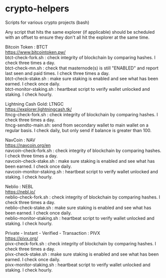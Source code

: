 # crypto-helpers
Scripts for various crypto projects (bash)

Any script that hits the same explorer (if applicable) should be scheduled with an offset to ensure they don't all hit the explorer at the same time.

Bitcoin Token : BTCT<br>
https://www.bitcointoken.pw/<br>
btct-check-fork.sh : check integrity of blockchain by comparing hashes. I check three times a day.<br>
btct-check-mn.sh : check that masternode(s) is still "ENABLED" and report last seen and paid times.  I check three times a day.<br>
btct-check-stake.sh : make sure staking is enabled and see what has been earned.  I check once daily.<br>
btct-monitor-staking.sh : heartbeat script to verify wallet unlocked and staking. I check hourly.</br>

Lightning Cash Gold: LTNGC<br>
https://explorer.lightningcash.tk/<br>
ltncg-check-fork.sh : check integrity of blockchain by comparing hashes. I check three times a day.<br>
ltncg-sendto-main.sh: send from secondary wallet to main wallet on a regular basis.  I check daily, but only send if balance is greater than 100.

NavCoin : NAV<br>
https://navcoin.org/en<br>
navcoin-check-fork.sh : check integrity of blockchain by comparing hashes. I check three times a day.<br>
navcoin-check-stake.sh : make sure staking is enabled and see what has been earned. I check once daily.<br>
navcoin-monitor-staking.sh : heartbeat script to verify wallet unlocked and staking. I check hourly.</br>

Neblio : NEBL<br>
https://nebl.io/<br>
neblio-check-fork.sh : check integrity of blockchain by comparing hashes. I check three times a day.<br>
neblio-check-stake.sh : make sure staking is enabled and see what has been earned. I check once daily.<br>
neblio-monitor-staking.sh : heartbeat script to verify wallet unlocked and staking. I check hourly.</br>

Private - Instant - Verified - Transaction : PIVX<br>
https://pivx.org/<br>
pivx-check-fork.sh : check integrity of blockchain by comparing hashes. I check three times a day.<br>
pivx-check-stake.sh : make sure staking is enabled and see what has been earned.  I check once daily.<br>
pivx-monitor-staking.sh : heartbeat script to verify wallet unlocked and staking. I check hourly.</br>

